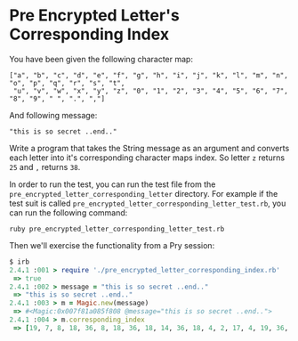 # Pre Encrypted Letter's Corresponding Index

You have been given the following character map:
```
["a", "b", "c", "d", "e", "f", "g", "h", "i", "j", "k", "l", "m", "n", "o", "p", "q", "r", "s", "t",
 "u", "v", "w", "x", "y", "z", "0", "1", "2", "3", "4", "5", "6", "7", "8", "9", " ", ".", ","]
```

And following message:
```
"this is so secret ..end.."
```

Write a program that takes the String message as an argument and converts each letter into it's corresponding character maps index. So letter `z` returns `25` and `,` returns `38`.

In order to run the test, you can run the test file from the `pre_encrypted_letter_corresponding_letter` directory. For example if the test suit is called `pre_encrypted_letter_corresponding_letter_test.rb`, you can run the following command:

```
ruby pre_encrypted_letter_corresponding_letter_test.rb
```

Then we'll exercise the functionality from a Pry session:
```ruby
$ irb
2.4.1 :001 > require './pre_encrypted_letter_corresponding_index.rb'
 => true
2.4.1 :002 > message = "this is so secret ..end.."
 => "this is so secret ..end.."
2.4.1 :003 > m = Magic.new(message)
 => #<Magic:0x007f81a085f808 @message="this is so secret ..end..">
2.4.1 :004 > m.corresponding_index
 => [19, 7, 8, 18, 36, 8, 18, 36, 18, 14, 36, 18, 4, 2, 17, 4, 19, 36, 37, 37, 4, 13, 3, 37, 37]
```
